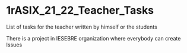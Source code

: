 # 1rASIX_21_22_Teacher_Tasks
List of tasks for the teacher written by himself or the students

There is a project in IESEBRE organization where everybody can create Issues
